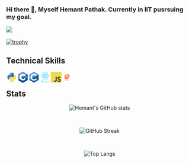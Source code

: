 ### Hi there 👋, Myself Hemant Pathak. Currently in IIT pusrsuing my goal.

![](https://komarev.com/ghpvc/?username=hemant030406&color=blueviolet&style=plastic&label=PROFILE+VIEWS)


[![trophy](https://github-profile-trophy.vercel.app/?username=hemant030406&theme=matrix&rank=AA,S,A,B)](https://github.com/ryo-ma/github-profile-trophy)

<!-- ![C++](https://github.com/devicons/devicon/blob/master/icons/cplusplus/cplusplus-original.svg)
![python](https://github.com/devicons/devicon/blob/master/icons/python/python-original.svg)
-->

## Technical Skills

<img align="left" alt="python" width="30px" src="https://raw.githubusercontent.com/devicons/devicon/6910f0503efdd315c8f9b858234310c06e04d9c0/icons/python/python-original.svg" />
<img align="left" alt="cpp" width="30px" src="https://raw.githubusercontent.com/devicons/devicon/6910f0503efdd315c8f9b858234310c06e04d9c0/icons/cplusplus/cplusplus-original.svg" />
<img align="left" alt="cpp" width="30px" src="https://raw.githubusercontent.com/devicons/devicon/6910f0503efdd315c8f9b858234310c06e04d9c0/icons/c/c-original.svg" />
<img align="left" alt="cpp" width="30px" src="https://raw.githubusercontent.com/devicons/devicon/6910f0503efdd315c8f9b858234310c06e04d9c0/icons/react/react-original-wordmark.svg" />
<img align="left" alt="cpp" width="30px" src="https://raw.githubusercontent.com/devicons/devicon/6910f0503efdd315c8f9b858234310c06e04d9c0/icons/javascript/javascript-original.svg" />
<img align="left" alt="cpp" width="30px" height="30px" src="https://raw.githubusercontent.com/devicons/devicon/6910f0503efdd315c8f9b858234310c06e04d9c0/icons/svelte/svelte-original-wordmark.svg" />

<br>

## Stats

<p align="center">
    <img src="https://github-readme-stats.vercel.app/api?username=hemant030406&show_icons=true&theme=radical&border_radius=30" alt="Hemant's GitHub stats" />
</p>

<br>

<p align="center">
    <img src="https://github-readme-streak-stats.herokuapp.com?user=hemant030406&theme=transparent&border_radius=30" alt="GitHub Streak" />
</p>

<br>

<p align="center">
    <img src="https://github-readme-stats.vercel.app/api/top-langs/?username=anuraghazra&size_weight=0.5&count_weight=0.5&theme=gruvbox&layout=pie&border_radius=30" alt="Top Langs" />
</p>

<!--
**hemant030406/hemant030406** is a ✨ _special_ ✨ repository because its `README.md` (this file) appears on your GitHub profile.

Here are some ideas to get you started:

- 🔭 I’m currently working on ...
- 🌱 I’m currently learning ...
- 👯 I’m looking to collaborate on ...
- 🤔 I’m looking for help with ...
- 💬 Ask me about ...
- 📫 How to reach me: ...
- 😄 Pronouns: ...
- ⚡ Fun fact: ...
-->
